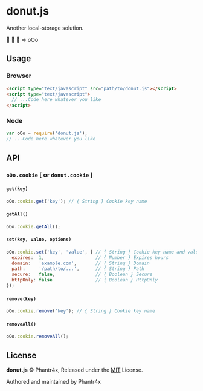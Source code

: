 # donut.js

Another local-storage solution.

🍩 🍩 🍩 => oOo

## Usage

### Browser
```html
<script type="text/javascript" src="path/to/donut.js"></script>
<script type="text/javascript">
  // ...Code here whatever you like
</script>
```
### Node
```javascript
var oOo = require('donut.js');
// ...Code here whatever you like
```

## API

### `oOo.cookie` [ or `donut.cookie` ]

#### `get(key)`

```javascript
oOo.cookie.get('key'); // { String } Cookie key name
```

#### `getAll()`

```javascript
oOo.cookie.getAll();
```

#### `set(key, value, options)`

```javascript
oOo.cookie.set('key', 'value', { // { String } Cookie key name and value
  expires:  1,                   // { Number } Expires hours
  domain:   'example.com',       // { String } Domain
  path:     '/path/to/...',      // { String } Path
  secure:   false,               // { Boolean } Secure
  httpOnly: false                // { Boolean } HttpOnly
});
```

#### `remove(key)`

```javascript
oOo.cookie.remove('key'); // { String } Cookie key name
```

#### `removeAll()`

```javascript
oOo.cookie.removeAll();
```

## License

**donut.js** © Phantr4x, Released under the [MIT](https://github.com/Phantr4x/donut.js/blob/master/LICENSE) License.

Authored and maintained by Phantr4x